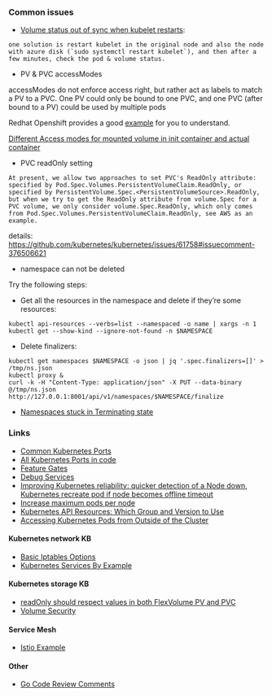 ### Common issues
- [Volume status out of sync when kubelet restarts](https://github.com/kubernetes/kubernetes/issues/33203): 
```
one solution is restart kubelet in the original node and also the node with azure disk (`sudo systemctl restart kubelet`), and then after a few minutes, check the pod & volume status.
```

- PV & PVC accessModes

accessModes do not enforce access right, but rather act as labels to match a PV to a PVC.
One PV could only be bound to one PVC, and one PVC (after bound to a PV) could be used by multiple pods

Redhat Openshift provides a good [example](https://people.redhat.com/aweiteka/docs/preview/20170510/install_config/storage_examples/shared_storage.html) for you to understand.

[Different Access modes for mounted volume in init container and actual container](https://github.com/kubernetes/kubernetes/issues/58511)

- PVC readOnly setting
```
At present, we allow two approaches to set PVC's ReadOnly attribute: specified by Pod.Spec.Volumes.PersistentVolumeClaim.ReadOnly, or specified by PersistentVolume.Spec.<PersistentVolumeSource>.ReadOnly, but when we try to get the ReadOnly attribute from volume.Spec for a PVC volume, we only consider volume.Spec.ReadOnly, which only comes from Pod.Spec.Volumes.PersistentVolumeClaim.ReadOnly, see AWS as an example.
```
details: https://github.com/kubernetes/kubernetes/issues/61758#issuecomment-376506621

- namespace can not be deleted

Try the following steps:
  - Get all the resources in the namespace and delete if they’re some resources:
```
kubectl api-resources --verbs=list --namespaced -o name | xargs -n 1 kubectl get --show-kind --ignore-not-found -n $NAMESPACE
```
  - Delete finalizers:
```
kubectl get namespaces $NAMESPACE -o json | jq '.spec.finalizers=[]' > /tmp/ns.json
kubectl proxy &
curl -k -H "Content-Type: application/json" -X PUT --data-binary @/tmp/ns.json http://127.0.0.1:8001/api/v1/namespaces/$NAMESPACE/finalize
```
 - [Namespaces stuck in Terminating state](https://github.com/Azure/AKS/issues/733#issuecomment-583714454)

### Links
 - [Common Kubernetes Ports](https://kubernetes.io/docs/setup/independent/install-kubeadm/#check-required-ports)
 - [All Kubernetes Ports in code](https://github.com/kubernetes/kubernetes/blob/99e61466ab694b3652db2c063b9996a5d324a57a/pkg/master/ports/ports.go#L43)
 - [Feature Gates](https://github.com/kubernetes/kubernetes/blob/master/pkg/features/kube_features.go)
 - [Debug Services](https://kubernetes.io/docs/tasks/debug-application-cluster/debug-service/)
 - [Improving Kubernetes reliability: quicker detection of a Node down](https://fatalfailure.wordpress.com/2016/06/10/improving-kubernetes-reliability-quicker-detection-of-a-node-down/), [Kubernetes recreate pod if node becomes offline timeout](https://stackoverflow.com/questions/53641252/kubernetes-recreate-pod-if-node-becomes-offline-timeout)
 - [Increase maximum pods per node](https://github.com/kubernetes/kubernetes/issues/23349)
 - [Kubernetes API Resources: Which Group and Version to Use](https://akomljen.com/kubernetes-api-resources-which-group-and-version-to-use)
 - [Accessing Kubernetes Pods from Outside of the Cluster](http://alesnosek.com/blog/2017/02/14/accessing-kubernetes-pods-from-outside-of-the-cluster/)
 
#### Kubernetes network KB
 - [Basic Iptables Options](https://help.ubuntu.com/community/IptablesHowTo)
 - [Kubernetes Services By Example](https://blog.openshift.com/kubernetes-services-by-example/)
 
#### Kubernetes storage KB
  - [readOnly should respect values in both FlexVolume PV and PVC ](https://github.com/kubernetes/kubernetes/pull/61759)
  - [Volume Security](https://docs.okd.io/latest/install_config/persistent_storage/pod_security_context.html#overview)
  
#### Service Mesh
  - [Istio Example](https://istio.io/docs/examples/)

#### Other
  - [Go Code Review Comments](https://github.com/golang/go/wiki/CodeReviewComments)
